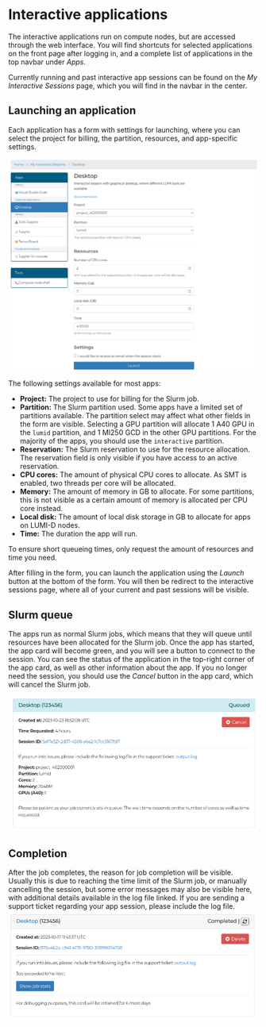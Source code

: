 # Interactive applications

The interactive applications run on compute nodes, but are accessed through the web interface.
You will find shortcuts for selected applications on the front page after logging in, and a complete list of applications in the top navbar under _Apps_.

Currently running and past interactive app sessions can be found on the _My Interactive Sessions_ page, which you will find in the navbar in the center.

## Launching an application

Each application has a form with settings for launching, where you can select the project for billing, the partition, resources, and app-specific settings.

![Interactive app form](../../assets/images/wwwLumiDesktop.png)

The following settings available for most apps:

- **Project:** The project to use for billing for the Slurm job.
- **Partition:** The Slurm partition used.
    Some apps have a limited set of partitions available.
    The partition select may affect what other fields in the form are visible.
    Selecting a GPU partition will allocate 1 A40 GPU in the `lumid` partition, and 1 MI250 GCD in the other GPU partitions.
    For the majority of the apps, you should use the `interactive` partition.
- **Reservation:** The Slurm reservation to use for the resource allocation.
    The reservation field is only visible if you have access to an active reservation.
- **CPU cores:** The amount of physical CPU cores to allocate.
    As SMT is enabled, two threads per core will be allocated.
- **Memory:** The amount of memory in GB to allocate.
    For some partitions, this is not visible as a certain amount of memory is allocated per CPU core instead.
- **Local disk:** The amount of local disk storage in GB to allocate for apps on LUMI-D nodes.
- **Time:** The duration the app will run.

To ensure short queueing times, only request the amount of resources and time you need.

After filling in the form, you can launch the application using the *Launch* button at the bottom of the form.
You will then be redirect to the interactive sessions page, where all of your current and past sessions will be visible.

## Slurm queue

The apps run as normal Slurm jobs, which means that they will queue until resources have been allocated for the Slurm job.
Once the app has started, the app card will become green, and you will see a button to connect to the session.
You can see the status of the application in the top-right corner of the app card, as well as other information about the app.
If you no longer need the session, you should use the *Cancel* button in the app card, which will cancel the Slurm job.

![Interactive app queueing](../../assets/images/wwwLumiCardQueue.png)

## Completion

After the job completes, the reason for job completion will be visible.
Usually this is due to reaching the time limit of the Slurm job, or manually cancelling the session, but some error messages may also be visible here, with additional details available in the log file linked.
If you are sending a support ticket regarding your app session, please include the log file.
![Interactive app completed](../../assets/images/wwwLumiCardTimeout.png)
